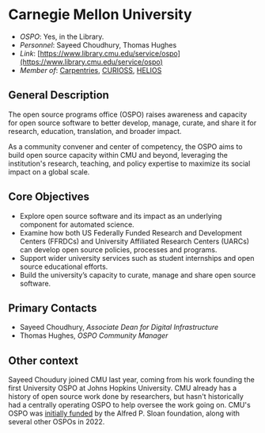 # Carnegie Mellon University

- *OSPO*: Yes, in the Library.
- *Personnel*: Sayeed Choudhury, Thomas Hughes
- *Link*: [https://www.library.cmu.edu/service/ospo](https://www.library.cmu.edu/service/ospo)
- *Member of*: [Carpentries](https://carpentries.org/members/), [CURIOSS](https://curioss.org/), [HELIOS](https://www.heliosopen.org/members)

## General Description

The open source programs office (OSPO) raises awareness and capacity for open source software to better develop, manage, curate, and share it for research, education, translation, and broader impact.

As a community convener and center of competency, the OSPO aims to build open source capacity within CMU and beyond, leveraging the institution's research, teaching, and policy expertise to maximize its social impact on a global scale.

## Core Objectives

- Explore open source software and its impact as an underlying component for automated science.
- Examine how both US Federally Funded Research and Development Centers (FFRDCs) and University Affiliated Research Centers (UARCs) can develop open source policies, processes and programs.
- Support wider university services such as student internships and open source educational efforts.
- Build the university’s capacity to curate, manage and share open source software.

## Primary Contacts

- Sayeed Choudhury, *Associate Dean for Digital Infrastructure*
- Thomas Hughes, *OSPO Community Manager*

## Other context

Sayeed Choudury joined CMU last year, coming from his work founding the first University OSPO at Johns Hopkins University. CMU already has a history of open source work done by researchers, but hasn't historically had a centrally operating OSPO to help oversee the work going on. CMU's OSPO was [initially funded](https://sloan.org/grant-detail/10077) by the Alfred P. Sloan foundation, along with several other OSPOs in 2022.
